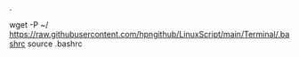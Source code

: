 .

wget -P ~/ https://raw.githubusercontent.com/hpngithub/LinuxScript/main/Terminal/.bashrc
source .bashrc

